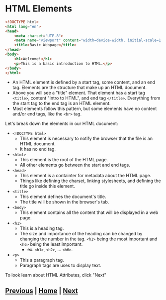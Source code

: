 # HTML Elements

```html
<!DOCTYPE html>
<html lang="en">
<head>
    <meta charset="UTF-8">
    <meta name="viewport" content="width=device-width, initial-scale=1.0">
    <title>Basic Webpage</title>
</head>
<body>
    <h1>Welcome!</h1>
    <p>This is a basic introduction to HTML.</p>
</body>
</html>
```
- An HTML element is defined by a start tag, some content, and an end tag. Elements are the structure that make up an HTML document.
- Above you will see a "title" element. That element has a start tag `<title>`, content "Intro to HTML", and end tag `</title>`. Everything from the start tag to the end tag is an HTML element.
- Most elements follow this pattern, but some elements have no content and/or end tags, like the `<br>` tag.

Let's break down the elements in our HTML document:
- `<!DOCTYPE html>`
  - This element is necessary to notify the browser that the file is an HTML document.
  - It has no end tag.
- `<html>`
  - This element is the root of the HTML page.
  - All other elements go between the start and end tags.
- `<head>`
  - This element is a containter for metadata about the HTML page.
  - Things like defining the charset, linking stylesheets, and defining the title go inside this element.
- `<title>`
  - This element defines the document's title.
  - The title will be shown in the browser's tab.
- `<body>`
  - This element contains all the content that will be displayed in a web page.
- `<h1>`
  - This is a heading tag.
  - The size and importance of the heading can be changed by changing the number in the tag. `<h1>` being the most important and `<h6>` being the least important.
    - ex. `<h1>`, `<h2>`, ... `<h6>`.
- `<p>`
  - This a paragraph tag.
  - Paragraph tags are uses to display text.

To look learn about HTML Attributes, click "Next"

## [Previous](html_intro.md) | [Home](README.md) | [Next](html_attributes.md)

